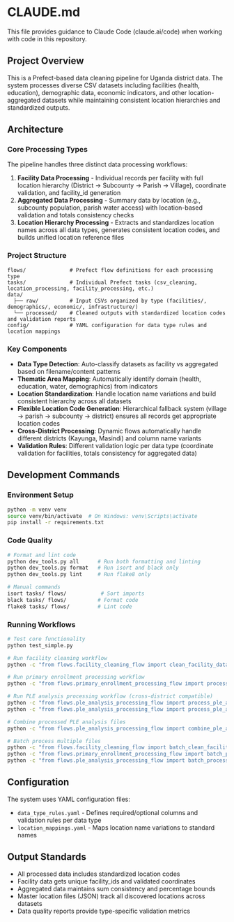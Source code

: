 # CLAUDE.md

This file provides guidance to Claude Code (claude.ai/code) when working with code in this repository.

## Project Overview

This is a Prefect-based data cleaning pipeline for Uganda district data. The system processes diverse CSV datasets including facilities (health, education), demographic data, economic indicators, and other location-aggregated datasets while maintaining consistent location hierarchies and standardized outputs.

## Architecture

### Core Processing Types

The pipeline handles three distinct data processing workflows:

1. **Facility Data Processing** - Individual records per facility with full location hierarchy (District → Subcounty → Parish → Village), coordinate validation, and facility_id generation
2. **Aggregated Data Processing** - Summary data by location (e.g., subcounty population, parish water access) with location-based validation and totals consistency checks
3. **Location Hierarchy Processing** - Extracts and standardizes location names across all data types, generates consistent location codes, and builds unified location reference files

### Project Structure

```
flows/              # Prefect flow definitions for each processing type
tasks/              # Individual Prefect tasks (csv_cleaning, location_processing, facility_processing, etc.)
data/
  ├── raw/          # Input CSVs organized by type (facilities/, demographics/, economic/, infrastructure/)
  └── processed/    # Cleaned outputs with standardized location codes and validation reports
config/             # YAML configuration for data type rules and location mappings
```

### Key Components

- **Data Type Detection**: Auto-classify datasets as facility vs aggregated based on filename/content patterns
- **Thematic Area Mapping**: Automatically identify domain (health, education, water, demographics) from indicators
- **Location Standardization**: Handle location name variations and build consistent hierarchy across all datasets
- **Flexible Location Code Generation**: Hierarchical fallback system (village → parish → subcounty → district) ensures all records get appropriate location codes
- **Cross-District Processing**: Dynamic flows automatically handle different districts (Kayunga, Masindi) and column name variants
- **Validation Rules**: Different validation logic per data type (coordinate validation for facilities, totals consistency for aggregated data)

## Development Commands

### Environment Setup
```bash
python -m venv venv
source venv/bin/activate  # On Windows: venv\Scripts\activate
pip install -r requirements.txt
```

### Code Quality
```bash
# Format and lint code
python dev_tools.py all      # Run both formatting and linting
python dev_tools.py format   # Run isort and black only
python dev_tools.py lint     # Run flake8 only

# Manual commands
isort tasks/ flows/           # Sort imports
black tasks/ flows/          # Format code
flake8 tasks/ flows/         # Lint code
```

### Running Workflows
```bash
# Test core functionality
python test_simple.py

# Run facility cleaning workflow
python -c "from flows.facility_cleaning_flow import clean_facility_data; clean_facility_data('data/raw/facilities/health/kayunga_health_facilities.csv')"

# Run primary enrollment processing workflow
python -c "from flows.primary_enrollment_processing_flow import process_primary_enrollment_data; process_primary_enrollment_data('data/raw/trends/masindi_primary_school_pupil_enrolment.csv')"

# Run PLE analysis processing workflow (cross-district compatible)
python -c "from flows.ple_analysis_processing_flow import process_ple_analysis_data; process_ple_analysis_data('data/raw/trends/kayunga_ple_analysis.csv')"
python -c "from flows.ple_analysis_processing_flow import process_ple_analysis_data; process_ple_analysis_data('data/raw/trends/masindi_ple_analysis.csv')"

# Combine processed PLE analysis files
python -c "from flows.ple_analysis_processing_flow import combine_ple_analysis_data; combine_ple_analysis_data()"

# Batch process multiple files
python -c "from flows.facility_cleaning_flow import batch_clean_facilities; batch_clean_facilities()"
python -c "from flows.primary_enrollment_processing_flow import batch_process_primary_enrollment_data; batch_process_primary_enrollment_data()"
python -c "from flows.ple_analysis_processing_flow import batch_process_ple_analysis_data; batch_process_ple_analysis_data()"
```

## Configuration

The system uses YAML configuration files:
- `data_type_rules.yaml` - Defines required/optional columns and validation rules per data type
- `location_mappings.yaml` - Maps location name variations to standard names

## Output Standards

- All processed data includes standardized location codes
- Facility data gets unique facility_ids and validated coordinates
- Aggregated data maintains sum consistency and percentage bounds
- Master location files (JSON) track all discovered locations across datasets
- Data quality reports provide type-specific validation metrics